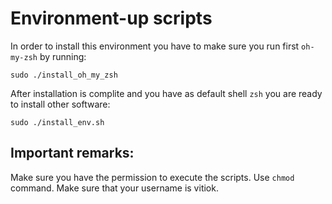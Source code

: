# Environment-up scripts

In order to install this environment you have to make sure you run first `oh-my-zsh` by running:

`sudo ./install_oh_my_zsh`

After installation is complite and you have as default shell `zsh` you are ready to install other software:

`sudo ./install_env.sh`


## Important remarks:
Make sure you have the permission to execute the scripts. Use `chmod` command.
Make sure that your username is vitiok.
